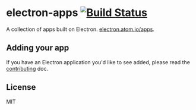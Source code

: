 # electron-apps [![Build Status](https://travis-ci.org/electron/electron-apps.svg?branch=master)](https://travis-ci.org/electron/electron-apps)

A collection of apps built on Electron. [electron.atom.io/apps](http://electron.atom.io/apps).

## Adding your app

If you have an Electron application you'd like to see added,
please read the [contributing](contributing.md) doc.

## License

MIT
